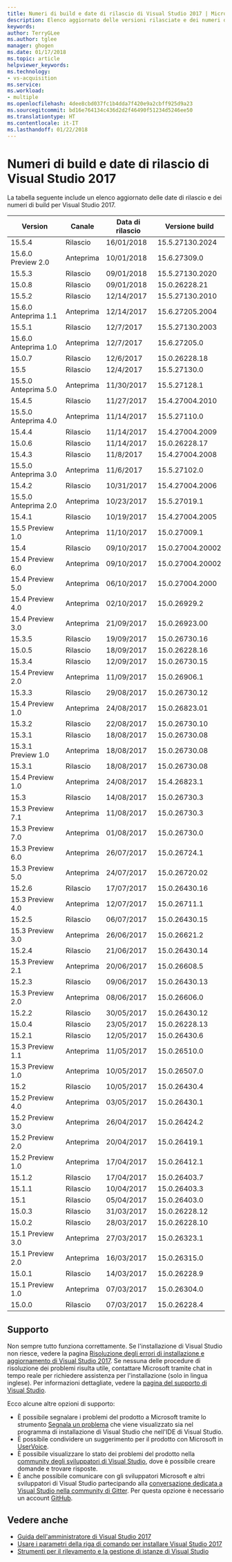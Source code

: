 ```yaml
---
title: Numeri di build e date di rilascio di Visual Studio 2017 | Microsoft Docs
description: Elenco aggiornato delle versioni rilasciate e dei numeri di build per Visual Studio 2017.
keywords: 
author: TerryGLee
ms.author: tglee
manager: ghogen
ms.date: 01/17/2018
ms.topic: article
helpviewer_keywords: 
ms.technology:
- vs-acquisition
ms.service: 
ms.workload:
- multiple
ms.openlocfilehash: 4dee8cbd037fc1b4dda7f420e9a2cbff925d9a23
ms.sourcegitcommit: bd16e764134c436d2d2f46490f51234d5246ee50
ms.translationtype: HT
ms.contentlocale: it-IT
ms.lasthandoff: 01/22/2018
---
```

# <a name="visual-studio-2017-build-numbers-and-release-dates"></a>Numeri di build e date di rilascio di Visual Studio 2017
La tabella seguente include un elenco aggiornato delle date di rilascio e dei numeri di build per Visual Studio 2017.

| **Version**| **Canale** | **Data di rilascio** | **Versione build** |
| ---------------------- | ----------- | ---------------- | ----------------- |
| 15.5.4 | Rilascio | 16/01/2018 | 15.5.27130.2024 |
| 15.6.0 Preview 2.0 | Anteprima | 10/01/2018 | 15.6.27309.0 |
| 15.5.3 | Rilascio | 09/01/2018 | 15.5.27130.2020 |
| 15.0.8 | Rilascio | 09/01/2018 | 15.0.26228.21 |
| 15.5.2 | Rilascio | 12/14/2017 | 15.5.27130.2010 |
| 15.6.0 Anteprima 1.1 | Anteprima | 12/14/2017 | 15.6.27205.2004 |
| 15.5.1 | Rilascio | 12/7/2017 | 15.5.27130.2003 |
| 15.6.0 Anteprima 1.0 | Anteprima | 12/7/2017 | 15.6.27205.0 |
| 15.0.7 | Rilascio | 12/6/2017 | 15.0.26228.18 |
| 15.5 | Rilascio | 12/4/2017 | 15.5.27130.0 |
| 15.5.0 Anteprima 5.0 | Anteprima | 11/30/2017 | 15.5.27128.1 |
| 15.4.5 | Rilascio | 11/27/2017 | 15.4.27004.2010 |
| 15.5.0 Anteprima 4.0 | Anteprima | 11/14/2017 | 15.5.27110.0 |
| 15.4.4 | Rilascio | 11/14/2017 | 15.4.27004.2009 |
| 15.0.6 | Rilascio | 11/14/2017 | 15.0.26228.17 |
| 15.4.3 | Rilascio | 11/8/2017 | 15.4.27004.2008 |
| 15.5.0 Anteprima 3.0 | Anteprima | 11/6/2017 | 15.5.27102.0 |
| 15.4.2 | Rilascio | 10/31/2017 | 15.4.27004.2006 |
| 15.5.0 Anteprima 2.0 | Anteprima | 10/23/2017 | 15.5.27019.1 |
| 15.4.1 | Rilascio | 10/19/2017 | 15.4.27004.2005 |
| 15.5 Preview 1.0 | Anteprima | 11/10/2017 | 15.0.27009.1 |
| 15.4 | Rilascio | 09/10/2017 | 15.0.27004.20002 |
| 15.4 Preview 6.0 | Anteprima | 09/10/2017| 15.0.27004.20002 |
| 15.4 Preview 5.0 | Anteprima | 06/10/2017 | 15.0.27004.2000 |
| 15.4 Preview 4.0 | Anteprima | 02/10/2017 | 15.0.26929.2 |
| 15.4 Preview 3.0 | Anteprima | 21/09/2017 | 15.0.26923.00 |
| 15.3.5 | Rilascio | 19/09/2017 | 15.0.26730.16 |
| 15.0.5 | Rilascio | 18/09/2017 | 15.0.26228.16 |
| 15.3.4 | Rilascio | 12/09/2017 | 15.0.26730.15 |
| 15.4 Preview 2.0 | Anteprima | 11/09/2017 | 15.0.26906.1 |
| 15.3.3| Rilascio | 29/08/2017 | 15.0.26730.12 |
| 15.4 Preview 1.0 | Anteprima | 24/08/2017 | 15.0.26823.01 |
| 15.3.2 | Rilascio | 22/08/2017 | 15.0.26730.10 |
| 15.3.1 | Rilascio | 18/08/2017 | 15.0.26730.08 |
| 15.3.1 Preview 1.0 | Anteprima | 18/08/2017 | 15.0.26730.08 |
| 15.3.1  | Rilascio | 18/08/2017 | 15.0.26730.08 |
| 15.4 Preview 1.0 | Anteprima | 24/08/2017 | 15.4.26823.1 |
| 15.3 | Rilascio | 14/08/2017 | 15.0.26730.3 |
| 15.3 Preview 7.1 | Anteprima | 11/08/2017 | 15.0.26730.3 |
| 15.3 Preview 7.0 | Anteprima | 01/08/2017 | 15.0.26730.0 |
| 15.3 Preview 6.0 | Anteprima | 26/07/2017 | 15.0.26724.1 |
| 15.3 Preview 5.0 | Anteprima | 24/07/2017 | 15.0.26720.02 |
| 15.2.6  | Rilascio | 17/07/2017 | 15.0.26430.16 |
| 15.3 Preview 4.0 | Anteprima | 12/07/2017 | 15.0.26711.1 |
| 15.2.5  | Rilascio | 06/07/2017 | 15.0.26430.15 |
| 15.3 Preview 3.0 | Anteprima | 26/06/2017 | 15.0.26621.2 |
| 15.2.4  | Rilascio | 21/06/2017 | 15.0.26430.14 |
| 15.3 Preview 2.1 | Anteprima | 20/06/2017 | 15.0.26608.5 |
| 15.2.3  | Rilascio | 09/06/2017 | 15.0.26430.13 |
| 15.3 Preview 2.0 | Anteprima | 08/06/2017 | 15.0.26606.0 |
| 15.2.2  | Rilascio | 30/05/2017 | 15.0.26430.12 |
| 15.0.4  | Rilascio | 23/05/2017 | 15.0.26228.13 |
| 15.2.1  | Rilascio | 12/05/2017 | 15.0.26430.6 |
| 15.3 Preview 1.1 | Anteprima | 11/05/2017 | 15.0.26510.0 |
| 15.3 Preview 1.0 | Anteprima | 10/05/2017 | 15.0.26507.0 |
| 15.2 | Rilascio | 10/05/2017 | 15.0.26430.4 |
| 15.2 Preview 4.0 | Anteprima | 03/05/2017 | 15.0.26430.1 |
| 15.2 Preview 3.0 | Anteprima| 26/04/2017 | 15.0.26424.2 |
| 15.2 Preview 2.0 | Anteprima | 20/04/2017 | 15.0.26419.1 |
| 15.2 Preview 1.0 | Anteprima | 17/04/2017 | 15.0.26412.1 |
| 15.1.2  | Rilascio | 17/04/2017 | 15.0.26403.7 |
| 15.1.1 | Rilascio | 10/04/2017 | 15.0.26403.3 |
| 15.1 | Rilascio | 05/04/2017 | 15.0.26403.0 |
| 15.0.3  | Rilascio | 31/03/2017 | 15.0.26228.12 |
| 15.0.2 | Rilascio | 28/03/2017 | 15.0.26228.10 |
| 15.1 Preview 3.0 | Anteprima | 27/03/2017 | 15.0.26323.1 |
| 15.1 Preview 2.0 | Anteprima | 16/03/2017 | 15.0.26315.0 |
| 15.0.1  | Rilascio | 14/03/2017 | 15.0.26228.9 |
| 15.1 Preview 1.0 | Anteprima | 07/03/2017 | 15.0.26304.0 |
| 15.0.0 | Rilascio | 07/03/2017 | 15.0.26228.4 |

## <a name="get-support"></a>Supporto
Non sempre tutto funziona correttamente. Se l'installazione di Visual Studio non riesce, vedere la pagina [Risoluzione degli errori di installazione e aggiornamento di Visual Studio 2017](troubleshooting-installation-issues.md). Se nessuna delle procedure di risoluzione dei problemi risulta utile, contattare Microsoft tramite chat in tempo reale per richiedere assistenza per l'installazione (solo in lingua inglese). Per informazioni dettagliate, vedere la [pagina del supporto di Visual Studio](https://www.visualstudio.com/vs/support/#talktous).

Ecco alcune altre opzioni di supporto:
* È possibile segnalare i problemi del prodotto a Microsoft tramite lo strumento [Segnala un problema](../ide/how-to-report-a-problem-with-visual-studio-2017.md) che viene visualizzato sia nel programma di installazione di Visual Studio che nell'IDE di Visual Studio.
* È possibile condividere un suggerimento per il prodotto con Microsoft in [UserVoice](https://visualstudio.uservoice.com/forums/121579).
* È possibile visualizzare lo stato dei problemi del prodotto nella [community degli sviluppatori di Visual Studio](https://developercommunity.visualstudio.com/), dove è possibile creare domande e trovare risposte.
* È anche possibile comunicare con gli sviluppatori Microsoft e altri sviluppatori di Visual Studio partecipando alla [conversazione dedicata a Visual Studio nella community di Gitter](https://gitter.im/Microsoft/VisualStudio).  Per questa opzione è necessario un account [GitHub](https://github.com/).

## <a name="see-also"></a>Vedere anche
* [Guida dell'amministratore di Visual Studio 2017](visual-studio-administrator-guide.md)
* [Usare i parametri della riga di comando per installare Visual Studio 2017](use-command-line-parameters-to-install-visual-studio.md)
* [Strumenti per il rilevamento e la gestione di istanze di Visual Studio](tools-for-managing-visual-studio-instances.md)
